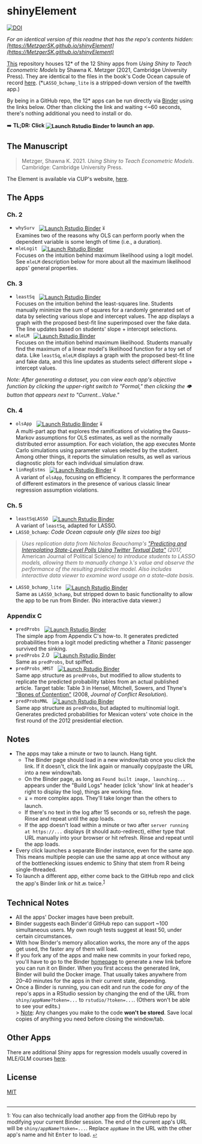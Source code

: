 <!--<style>
img{padding-bottom:0.1em;}
</style>-->

# shinyElement
[![DOI](https://zenodo.org/badge/doi/10.24433/CO.2852743.v1.svg)](https://doi.org/10.24433/CO.2852743.v1)

<em>For an identical version of this readme that has the repo's contents hidden: [https://MetzgerSK.github.io/shinyElement](https://MetzgerSK.github.io/shinyElement)</em>

[This](https://github.com/MetzgerSK/shinyElement) repository houses 12\* of the 12 Shiny apps from *Using Shiny to Teach Econometric Models* by Shawna K. Metzger (2021, Cambridge University Press).  They are identical to the files in the book's Code Ocean capsule of record [here](https://doi.org/10.24433/CO.2852743.v1).  (\*`LASSO_bchamp_lite` is a stripped-down version of the twelfth app.)

By being in a GitHub repo, the 12\* apps can be run directly via [Binder](https://mybinder.org) using the links below.  Other than clicking the link and waiting <~60 seconds, there's nothing additional you need to install or do.

:arrow_right: **TL;DR: Click <span style="vertical-align:middle;">![Launch Rstudio Binder](http://mybinder.org/badge_logo.svg)</span> to launch an app.**

## The Manuscript

> Metzger, Shawna K.  2021.  *Using Shiny to Teach Econometric Models*.  Cambridge: Cambridge University Press.

The Element is available via CUP's website, [here](http://dx.doi.org/10.1017/9781108883993).


## The Apps

### Ch. 2 ###
- `whySurv`&nbsp;&nbsp;&nbsp;<span style="vertical-align:middle;">[![Launch Rstudio Binder](http://mybinder.org/badge_logo.svg)](https://mybinder.org/v2/gh/MetzgerSK/shinyElement/major?urlpath=shiny/whySurv/)</span> <span style="font-size:0.75em;">:hourglass_flowing_sand:</span><br>
	Examines two of the reasons why OLS can perform poorly when the dependent variable is some length of time (i.e., a duration).
- `mleLogit`&nbsp;&nbsp;&nbsp;<span style="vertical-align:middle;">[![Launch Rstudio Binder](http://mybinder.org/badge_logo.svg)](https://mybinder.org/v2/gh/MetzgerSK/shinyElement/major?urlpath=shiny/mleLogit/)</span><br>
	Focuses on the intuition behind maximum likelihood using a logit model.  See `mleLM` description below for more about all the maximum likelihood apps' general properties.

### Ch. 3 ###
- `leastSq`&nbsp;&nbsp;&nbsp;<span style="vertical-align:middle;">[![Launch Rstudio Binder](http://mybinder.org/badge_logo.svg)](https://mybinder.org/v2/gh/MetzgerSK/shinyElement/major?urlpath=shiny/leastSq/)</span><br>
	Focuses on the intuition behind the least-squares line.  Students manually minimize the sum of squares for a randomly generated set of data by selecting various slope and intercept values.  The app displays a graph with the proposed best-fit line superimposed over the fake data.  The line updates based on students' slope + intercept selections.
- `mleLM`&nbsp;&nbsp;&nbsp;<span style="vertical-align:middle;">[![Launch Rstudio Binder](http://mybinder.org/badge_logo.svg)](https://mybinder.org/v2/gh/MetzgerSK/shinyElement/major?urlpath=shiny/mleLM/)</span><br>
	Focuses on the intuition behind maximum likelihood.  Students manually find the maximum of a linear model's likelihood function for a toy set of data.  Like `leastSq`, `mleLM` displays a graph with the proposed best-fit line and fake data, and this line updates as students select different slope + intercept values.

*Note: After generating a dataset, you can view each app's objective function by clicking the upper-right switch to "Formal," then clicking the :eye: button that appears next to "Current...Value."*

### Ch. 4 ###
- `olsApp`&nbsp;&nbsp;&nbsp;<span style="vertical-align:middle;">[![Launch Rstudio Binder](http://mybinder.org/badge_logo.svg)](https://mybinder.org/v2/gh/MetzgerSK/shinyElement/major?urlpath=shiny/olsApp/)</span> <span style="font-size:0.75em;">:hourglass_flowing_sand:</span><br>
	A multi-part app that explores the ramifications of violating the Gauss&ndash;Markov assumptions for OLS estimates, as well as the normally distributed error assumption.  For each violation, the app executes Monte Carlo simulations using parameter values selected by the student.  Among other things, it reports the simulation results, as well as various diagnostic plots for each individual simulation draw.
- `linRegEstms`&nbsp;&nbsp;&nbsp;<span style="vertical-align:middle;">[![Launch Rstudio Binder](http://mybinder.org/badge_logo.svg)](https://mybinder.org/v2/gh/MetzgerSK/shinyElement/major?urlpath=shiny/linRegEstms/)</span> <span style="font-size:0.75em;">:hourglass_flowing_sand:</span><br>
	A variant of `olsApp`, focusing on efficiency.  It compares the performance of different estimators in the presence of various classic linear regression assumption violations.

### Ch. 5 ###
- `leastSqLASSO`&nbsp;&nbsp;&nbsp;<span style="vertical-align:middle;">[![Launch Rstudio Binder](http://mybinder.org/badge_logo.svg)](https://mybinder.org/v2/gh/MetzgerSK/shinyElement/major?urlpath=shiny/leastSqLASSO/)</span><br>
	A variant of `leastSq`, adapted for LASSO.
- `LASSO_bchamp`: *Code Ocean capsule only (file sizes too big)*<br>
> <em> Uses replication data from Nicholas Beauchamp's ["Predicting and Interpolating State-Level Polls Using Twitter Textual Data"](http://dx.doi.org/10.1111/ajps.12274
) (2017, <span style="font-style:normal;">American Journal of Political Science</span>) to introduce students to LASSO models, allowing them to manually change <span style="font-style:normal;">&lambda;</span>'s value and observe the performance of the resulting predictive model.  Also includes interactive data viewer to examine word usage on a state&ndash;date basis.</em>
- `LASSO_bchamp_lite`&nbsp;&nbsp;&nbsp;<span style="vertical-align:middle;">[![Launch Rstudio Binder](http://mybinder.org/badge_logo.svg)](https://mybinder.org/v2/gh/MetzgerSK/shinyElement/major?urlpath=shiny/LASSO_bchamp_lite/)</span><br>
Same as `LASSO_bchamp`, but stripped down to basic functionality to allow the app to be run from Binder.  (No interactive data viewer.)

### Appendix C ###
- `predProbs`&nbsp;&nbsp;&nbsp;<span style="vertical-align:middle;">[![Launch Rstudio Binder](http://mybinder.org/badge_logo.svg)](https://mybinder.org/v2/gh/MetzgerSK/shinyElement/major?urlpath=shiny/predProbs/)</span><br>
	The simple app from Appendix C's how-to.  It generates predicted probabilities from a logit model predicting whether a _Titanic_ passenger survived the sinking.
- `predProbs` 2.0&nbsp;&nbsp;&nbsp;<span style="vertical-align:middle;">[![Launch Rstudio Binder](http://mybinder.org/badge_logo.svg)](https://mybinder.org/v2/gh/MetzgerSK/shinyElement/major?urlpath=shiny/predProbs2/)</span><br>
	Same as `predProbs`, but spiffed.
- `predProbs_HMST`&nbsp;&nbsp;&nbsp;<span style="vertical-align:middle;">[![Launch Rstudio Binder](http://mybinder.org/badge_logo.svg)](https://mybinder.org/v2/gh/MetzgerSK/shinyElement/major?urlpath=shiny/predProbs_HMST/)</span><br>
	Same app structure as `predProbs`, but modified to allow students to replicate the predicted probability tables from an actual published article.  Target table: Table 3 in Hensel, Mitchell, Sowers, and Thyne's ["Bones of Contention"](http://dx.doi.org/10.1177/0022002707310425
) (2008, <em>Journal of Conflict Resolution</em>).
- `predProbsMNL`&nbsp;&nbsp;&nbsp;<span style="vertical-align:middle;">[![Launch Rstudio Binder](http://mybinder.org/badge_logo.svg)](https://mybinder.org/v2/gh/MetzgerSK/shinyElement/major?urlpath=shiny/predProbsMNL/)</span><br>
	Same app structure as `predProbs`, but adapted to multinomial logit.  Generates predicted probabilities for Mexican voters' vote choice in the first round of the 2012 presidential election.

## Notes
- The apps may take a minute or two to launch.  Hang tight.
	- The Binder page should load in a new window/tab once you click the link.  If it doesn't, click the link again or manually copy/paste the URL into a new window/tab.
	- On the Binder page, as long as `Found built image, launching...` appears under the "Build Logs" header (click 'show' link at header's right to display the log), things are working fine.
	- <span style="font-size:0.75em;">:hourglass_flowing_sand:</span> = more complex apps. They'll take longer than the others to launch.
	- If there's no text in the log after 15 seconds or so, refresh the page.  Rinse and repeat until the app loads.
	- If the app doesn't load within a minute or two after `server running at https://...` displays (it should auto-redirect), either type that URL manually into your browser or hit refresh. Rinse and repeat until the app loads.
- Every click launches a separate Binder instance, even for the same app.  This means multiple people can use the same app at once without any of the bottlenecking issues endemic to Shiny that stem from R being single-threaded.
- <a name="fn1_ret"></a>To launch a different app, either come back to the GitHub repo and click the app's Binder link *or* hit :back: twice.<sup><a href="#fn1">1</a></sup>

## Technical Notes
- All the apps' Docker images have been prebuilt.
- Binder suggests each Binder'd GitHub repo can support ~100 simultaneous users.  My own rough tests suggest at least 50, under certain circumstances.
- With how Binder's memory allocation works, the more any of the apps get used, the faster any of them will load.
- If you fork any of the apps and make new commits in your forked repo, you'll have to go to the Binder [homepage](https://mybinder.org/) to generate a new link before you can run it on Binder.  When you first access the generated link, Binder will build the Docker image.  That usually takes anywhere from 20&ndash;40 minutes for the apps in their current state, depending.
- Once a Binder is running, you can edit and run the code for *any* of the repo's apps in a RStudio session by changing the end of the URL from <code>shiny/<em>appName</em>?token=...</code> to <code>rstudio/?token=...</code>.  (Others won't be able to see your edits.) <br/> > <ins>Note</ins>: Any changes you make to the code **won't be stored**.  Save local copies of anything you need before closing the window/tab.

## Other Apps
There are additional Shiny apps for regression models usually covered in MLE/GLM courses [here](https://github.com/MetzgerSK/shinyAdvReg).

## License
[MIT](https://choosealicense.com/licenses/mit/)
<br/>
<br/>

----
<a name="fn1">1</a>: You can also technically load another app from the GitHub repo by modifying your current Binder session.  The end of the current app's URL will be <code>shiny/<em>appName</em>?token=...</code>.  Replace <code><em>appName</em></code> in the URL with the other app's name and hit <kbd>Enter</kbd> to load. <span style="font-size:0.75em"><a href="#fn1_ret">↩</a></span>